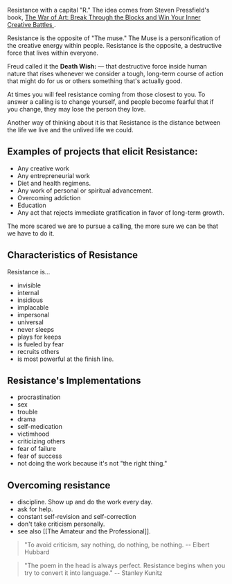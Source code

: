 Resistance with a capital "R." The idea comes from Steven Pressfield's book, [The War of Art: Break Through the Blocks and Win Your Inner Creative Battles ](https://www.amazon.com/War-Art-Through-Creative-Battles/dp/0446691437).

Resistance is the opposite of "The muse." The Muse is a personification of the creative energy within people. Resistance is the opposite, a destructive force that lives within everyone. 

Freud called it the **Death Wish:** — that destructive force inside human nature that rises whenever we consider a tough, long-term course of action that might do for us or others something that's actually good.

At times you will feel resistance coming from those closest to you. To answer a calling is to change yourself, and people become fearful that if you change, they may lose the person they love. 

Another way of thinking about it is that Resistance is the distance between the life we live and the unlived life we could. 

## Examples of projects that elicit Resistance: 
- Any creative work
- Any entrepreneurial work
- Diet and health regimens.
- Any work of personal or spiritual advancement.
- Overcoming addiction
- Education
- Any act that rejects immediate gratification in favor of long-term growth.

The more scared we are to pursue a calling, the more sure we can be that we have to do it.

## Characteristics of Resistance
Resistance is...
- invisible
- internal
- insidious
- implacable
- impersonal
- universal
- never sleeps
- plays for keeps
- is fueled by fear
- recruits others
- is most powerful at the finish line. 

## Resistance's Implementations
- procrastination
- sex
- trouble
- drama
- self-medication
- victimhood
- criticizing others
- fear of failure
- fear of success
- not doing the work because it's not "the right thing."

## Overcoming resistance
- discipline. Show up and do the work every day. 
- ask for help.
- constant self-revision and self-correction
- don't take criticism personally. 
- see also [[The Amateur and the Professional]].

> "To avoid criticism, say nothing, do nothing, be nothing. -- Elbert Hubbard

> "The poem in the head is always perfect. Resistance begins when you try to convert it into language." -- Stanley Kunitz
